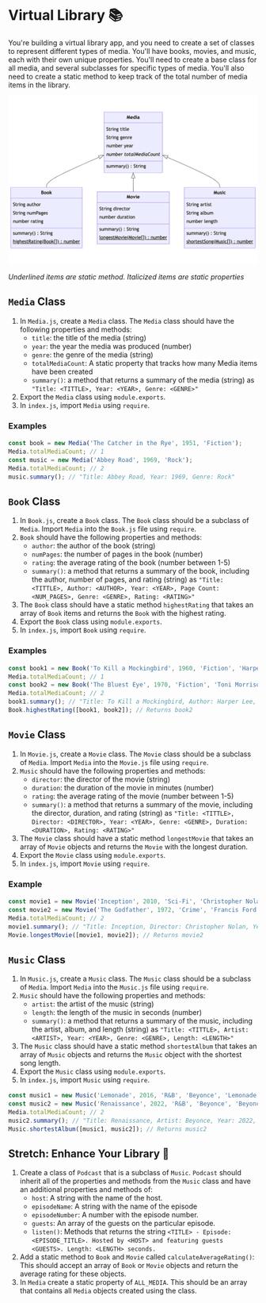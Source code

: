 # Virtual Library 📚

You're building a virtual library app, and you need to create a set of classes to represent different types of media. You'll have books, movies, and music, each with their own unique properties. You'll need to create a base class for all media, and several subclasses for specific types of media. You'll also need to create a static method to keep track of the total number of media items in the library.

![Virtual Library Class Diagram](./assets/LibraryClassDiagram.png)

*Underlined items are static method. Italicized items are static properties*

## `Media` Class

1. In `Media.js`, create a `Media` class. The `Media` class should have the following properties and methods:
    - `title`: the title of the media (string)
    - `year`: the year the media was produced (number)
    - `genre`: the genre of the media (string)
    - `totalMediaCount`: A static property that tracks how many Media items have been created
    - `summary()`: a method that returns a summary of the media (string) as `"Title: <TITTLE>, Year: <YEAR>, Genre: <GENRE>"`
2. Export the `Media` class using `module.exports`.
3. In `index.js`, import `Media` using `require`.

### Examples

```javascript
const book = new Media('The Catcher in the Rye', 1951, 'Fiction');
Media.totalMediaCount; // 1
const music = new Media('Abbey Road', 1969, 'Rock');
Media.totalMediaCount; // 2
music.summary(); // "Title: Abbey Road, Year: 1969, Genre: Rock"
```

## `Book` Class

1. In `Book.js`, create a `Book` class. The `Book` class should be a subclass of `Media`. Import `Media` into the `Book.js` file using `require`. 
2. `Book` should have the following properties and methods:
    - `author`: the author of the book (string)
    - `numPages`: the number of pages in the book (number)
    - `rating`: the average rating of the book (number between 1-5)
    - `summary()`: a method that returns a summary of the book, including the author, number of pages, and rating (string) as `"Title: <TITTLE>, Author: <AUTHOR>, Year: <YEAR>, Page Count: <NUM_PAGES>, Genre: <GENRE>, Rating: <RATING>"`
3. The `Book` class should have a static method `highestRating` that takes an array of `Book` items and returns the `Book` with the highest rating.
4. Export the `Book` class using `module.exports`.
5. In `index.js`, import `Book` using `require`.

### Examples
```javascript
const book1 = new Book('To Kill a Mockingbird', 1960, 'Fiction', 'Harper Lee', 281, 4.4);
Media.totalMediaCount; // 1
const book2 = new Book('The Bluest Eye', 1970, 'Fiction', 'Toni Morrison', 206, 4.6);
Media.totalMediaCount; // 2
book1.summary(); // "Title: To Kill a Mockingbird, Author: Harper Lee, Year: 1960, Page Count: 281, Genre: Fiction, Rating: 4.4"
Book.highestRating([book1, book2]); // Returns book2
```

## `Movie` Class

1. In `Movie.js`, create a `Movie` class. The `Movie` class should be a subclass of `Media`. Import `Media` into the `Movie.js` file using `require`. 
2. `Music` should have the following properties and methods:
    - `director`: the director of the movie (string)
    - `duration`: the duration of the movie in minutes (number)
    - `rating`: the average rating of the movie (number between 1-5)
    - `summary()`: a method that returns a summary of the movie, including the director, duration, and rating (string) as `"Title: <TITTLE>, Director: <DIRECTOR>, Year: <YEAR>, Genre: <GENRE>, Duration: <DURATION>, Rating: <RATING>"`
3. The `Movie` class should have a static method `longestMovie` that takes an array of `Movie` objects and returns the `Movie` with the longest duration.
4. Export the `Movie` class using `module.exports`.
5. In `index.js`, import `Movie` using `require`.

### Example
```javascript
const movie1 = new Movie('Inception', 2010, 'Sci-Fi', 'Christopher Nolan', 148, 4.5);
const movie2 = new Movie('The Godfather', 1972, 'Crime', 'Francis Ford Coppola', 175, 4.7);
Media.totalMediaCount; // 2
movie1.summary(); // "Title: Inception, Director: Christopher Nolan, Year: 2010, Genre: Sci-Fi, Rating: 4.5"
Movie.longestMovie([movie1, movie2]); // Returns movie2
```

## `Music` Class
1. In `Music.js`, create a `Music` class. The `Music` class should be a subclass of `Media`. Import `Media` into the `Music.js` file using `require`. 
2. `Music` should have the following properties and methods:
    - `artist`: the artist of the music (string)
    - `length`: the length of the music in seconds (number)
    - `summary()`: a method that returns a summary of the music, including the artist, album, and length (string) as `"Title: <TITTLE>, Artist: <ARTIST>, Year: <YEAR>, Genre: <GENRE>, Length: <LENGTH>"`
3. The `Music` class should have a static method `shortestAlbum` that takes an array of `Music` objects and returns the `Music` object with the shortest song length.
4. Export the `Music` class using `module.exports`.
5. In `index.js`, import `Music` using `require`.

```javascript
const music1 = new Music('Lemonade', 2016, 'R&B', 'Beyonce', 'Lemonade', 3949);
const music2 = new Music('Renaissance', 2022, 'R&B', 'Beyonce', 'Beyonce', 3734);
Media.totalMediaCount; // 2
music2.summary(); // "Title: Renaissance, Artist: Beyonce, Year: 2022, Genre: R&B, Length: 3734 seconds"
Music.shortestAlbum([music1, music2]); // Returns music2
```

## Stretch: Enhance Your Library 🚀
1. Create a class of `Podcast` that is a subclass of `Music`. `Podcast` should inherit all of the properties and methods from the `Music` class and have an additional properties and methods of:
    - `host`: A string with the name of the host.
    - `episodeName`: A string with the name of the episode
    - `episodeNumber`: A number with the episode number.
    - `guests`: An array of the guests on the particular episode.
    - `listen()`: Methods that returns the string `<TITLE> - Episode: <EPISODE_TITLE>. Hosted by <HOST> and featuring guests <GUESTS>. Length: <LENGTH> seconds.`
2. Add a static method to `Book` and `Movie` called `calculateAverageRating()`: This should accept an array of `Book` or `Movie` objects and return the average rating for these objects.
3. In `Media` create a static property of `ALL_MEDIA`. This should be an array that contains all `Media` objects created using the class.